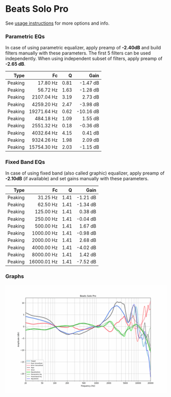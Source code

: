 # Beats Solo Pro
See [usage instructions](https://github.com/jaakkopasanen/AutoEq#usage) for more options and info.

### Parametric EQs
In case of using parametric equalizer, apply preamp of **-2.40dB** and build filters manually
with these parameters. The first 5 filters can be used independently.
When using independent subset of filters, apply preamp of **-2.65 dB**.

| Type    | Fc          |    Q | Gain      |
|--------:|------------:|-----:|----------:|
| Peaking | 17.80 Hz    | 0.81 | -1.47 dB  |
| Peaking | 56.72 Hz    | 1.63 | -1.28 dB  |
| Peaking | 2107.04 Hz  | 3.19 | 2.73 dB   |
| Peaking | 4259.20 Hz  | 2.47 | -3.98 dB  |
| Peaking | 19271.64 Hz | 0.62 | -10.16 dB |
| Peaking | 484.18 Hz   | 1.09 | 1.55 dB   |
| Peaking | 2551.32 Hz  | 0.18 | -0.36 dB  |
| Peaking | 4032.64 Hz  | 4.15 | 0.41 dB   |
| Peaking | 9324.26 Hz  | 1.98 | 2.09 dB   |
| Peaking | 15754.30 Hz | 2.03 | -1.15 dB  |

### Fixed Band EQs
In case of using fixed band (also called graphic) equalizer, apply preamp of **-2.10dB**
(if available) and set gains manually with these parameters.

| Type    | Fc          |    Q | Gain     |
|--------:|------------:|-----:|---------:|
| Peaking | 31.25 Hz    | 1.41 | -1.21 dB |
| Peaking | 62.50 Hz    | 1.41 | -1.34 dB |
| Peaking | 125.00 Hz   | 1.41 | 0.38 dB  |
| Peaking | 250.00 Hz   | 1.41 | -0.04 dB |
| Peaking | 500.00 Hz   | 1.41 | 1.67 dB  |
| Peaking | 1000.00 Hz  | 1.41 | -0.98 dB |
| Peaking | 2000.00 Hz  | 1.41 | 2.68 dB  |
| Peaking | 4000.00 Hz  | 1.41 | -4.02 dB |
| Peaking | 8000.00 Hz  | 1.41 | 1.42 dB  |
| Peaking | 16000.01 Hz | 1.41 | -7.52 dB |

### Graphs
![](./Beats%20Solo%20Pro.png)